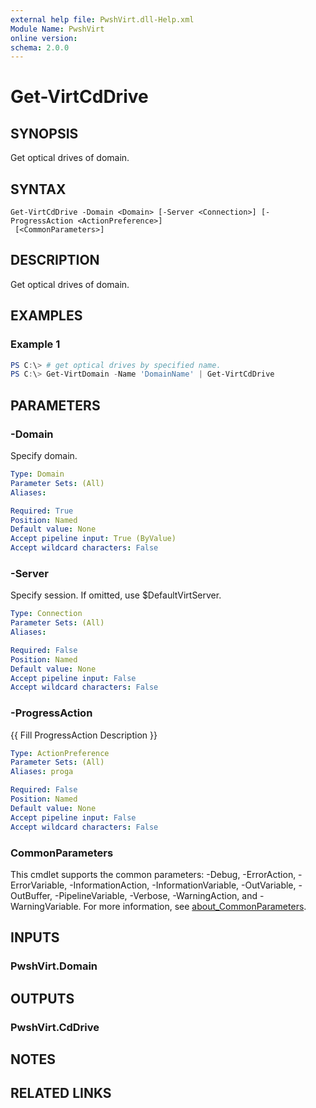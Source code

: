 ```yaml
---
external help file: PwshVirt.dll-Help.xml
Module Name: PwshVirt
online version:
schema: 2.0.0
---
```


# Get-VirtCdDrive

## SYNOPSIS
Get optical drives of domain.

## SYNTAX

```
Get-VirtCdDrive -Domain <Domain> [-Server <Connection>] [-ProgressAction <ActionPreference>]
 [<CommonParameters>]
```

## DESCRIPTION
Get optical drives of domain.

## EXAMPLES

### Example 1
```powershell
PS C:\> # get optical drives by specified name.
PS C:\> Get-VirtDomain -Name 'DomainName' | Get-VirtCdDrive
```

## PARAMETERS

### -Domain
Specify domain.

```yaml
Type: Domain
Parameter Sets: (All)
Aliases:

Required: True
Position: Named
Default value: None
Accept pipeline input: True (ByValue)
Accept wildcard characters: False
```

### -Server
Specify session.
If omitted, use $DefaultVirtServer.

```yaml
Type: Connection
Parameter Sets: (All)
Aliases:

Required: False
Position: Named
Default value: None
Accept pipeline input: False
Accept wildcard characters: False
```

### -ProgressAction
{{ Fill ProgressAction Description }}

```yaml
Type: ActionPreference
Parameter Sets: (All)
Aliases: proga

Required: False
Position: Named
Default value: None
Accept pipeline input: False
Accept wildcard characters: False
```

### CommonParameters
This cmdlet supports the common parameters: -Debug, -ErrorAction, -ErrorVariable, -InformationAction, -InformationVariable, -OutVariable, -OutBuffer, -PipelineVariable, -Verbose, -WarningAction, and -WarningVariable. For more information, see [about_CommonParameters](http://go.microsoft.com/fwlink/?LinkID=113216).

## INPUTS

### PwshVirt.Domain

## OUTPUTS

### PwshVirt.CdDrive

## NOTES

## RELATED LINKS
